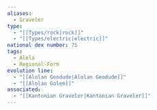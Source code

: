 ```yaml
---
aliases:
  - Graveler
type:
  - "[[Types/rock|rock]]"
  - "[[Types/electric|electric]]"
national dex number: 75
tags:
  - Alola
  - Regional-Form
evolution line:
  - "[[Alolan Geodude|Alolan Geodude]]"
  - "[[Alolan Golem]]"
associated:
  - "[[Kantonian Graveler|Kantonian Graveler]]"
---
```

